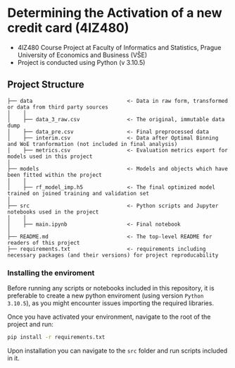 # Determining the Activation of a new credit card (4IZ480)
- 4IZ480 Course Project at Faculty of Informatics and Statistics, Prague University of Economics and Business (VŠE)
- Project is conducted using Python (v 3.10.5)

## Project Structure
```
├── data                              <- Data in raw form, transformed or data from third party sources
│    │
│    ├── data_3_raw.csv               <- The original, immutable data dump
│    ├── data_pre.csv      	          <- Final preprocessed data
│    ├── interim.csv                  <- Data after Optimal Binning and WoE tranformation (not included in final analysis)
│    ├── metrics.csv                  <- Evaluation metrics export for models used in this project 
│
├── models                            <- Models and objects which have been fitted within the project
│    │
│    ├── rf_model_imp.h5              <- The final optimized model trained on joined training and validation set
│
├── src                               <- Python scripts and Jupyter notebooks used in the project
│    │
│    ├── main.ipynb                   <- Final notebook
│
├── README.md                         <- The top-level README for readers of this project
├── requirements.txt                  <- requirements including necessary packages (and their versions) for project reproducability
```

### Installing the enviroment
Before running any scripts or notebooks included in this repository, it is preferable to create a new python enviroment (using version `Python 3.10.5`), as you might encounter issues importing the required libraries.

Once you have activated your environment, navigate to the root of the project and run:
```bash
pip install -r requirements.txt
```
Upon installation you can navigate to the `src` folder and run scripts included in it.
